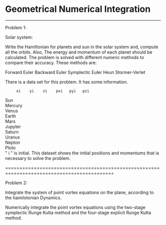 #                             Geometrical Numerical Integration
 *******************************************************************************************

Problem 1:


Solar system:


Write the Hamiltonian for planets and sun in the solar system and, compute all the orbits. Also, The energy and
momentum of each planet should be calculated. The problem is solved with different numeric methods to compare
their accuracy. These methods are:


Forward Euler
Backward Euler
Symplectic Euler
Heun
Stormer-Verlet


There is a data set for this problem. It has some information.


         xi    yi    zi    pxi   pyi   pzi
Sun       
Mercury        
Venus          
Earth          
Mars      
Jupyter   
Saturn    
Uranus    
Nepton    
Ploto    
 " i " is initial. This dataset shows the initial positions and momentums
 that is necessary to solve the problem.

============================================================================================




Problem 2:




Integrate the system of point vortex equations on the plane, according to the
hamilotonian Dynamics.

Numerically integrate the point vortex equations using the two-stage symplectic
Runge Kutta method and the four-stage explicit Runge Kutta method.

